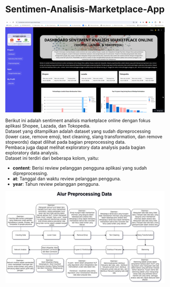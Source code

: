 # Sentimen-Analisis-Marketplace-App

![images](https://github.com/AryaHisma/Sentimen-Analisis-Shopee-Lazada-Tokopedia-App/blob/main/assets/gambar/screenshoot.png)


Berikut ini adalah sentiment analisis marketplace online dengan fokus aplikasi Shopee, Lazada, dan Tokopedia.  
Dataset yang ditampilkan adalah dataset yang sudah dipreprocessing (lower case, remove emoji, text cleaning, slang transformation, dan remove stopwords) dapat dilihat pada bagian preprocessing data.  
Pembaca juga dapat melihat exploratory data analysis pada bagian exploratory data analysis.  
Dataset ini terdiri dari beberapa kolom, yaitu:
- **content**: Berisi review pelanggan pengguna aplikasi yang sudah dipreprocessing.
- **at**: Tanggal dan waktu review pelanggan pengguna.
- **year**: Tahun review pelanggan pengguna.


![images](https://github.com/AryaHisma/Sentimen-Analisis-Shopee-Lazada-Tokopedia-App/blob/main/assets/gambar/alur.jpg)



